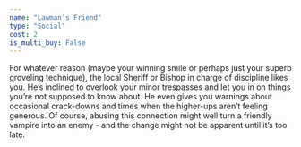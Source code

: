 ```yaml
---
name: "Lawman’s Friend"
type: "Social"
cost: 2
is_multi_buy: False
---
```


For whatever reason (maybe your winning smile or perhaps just your superb groveling technique), the local Sheriff or Bishop in charge of discipline likes you. He’s inclined to overlook your minor trespasses and let you in on things you’re not supposed to know about. He even gives you warnings about occasional crack-downs and times when the higher-ups aren’t feeling generous. Of course, abusing this connection might well turn a friendly vampire into an enemy - and the change might not be apparent until it’s too late.